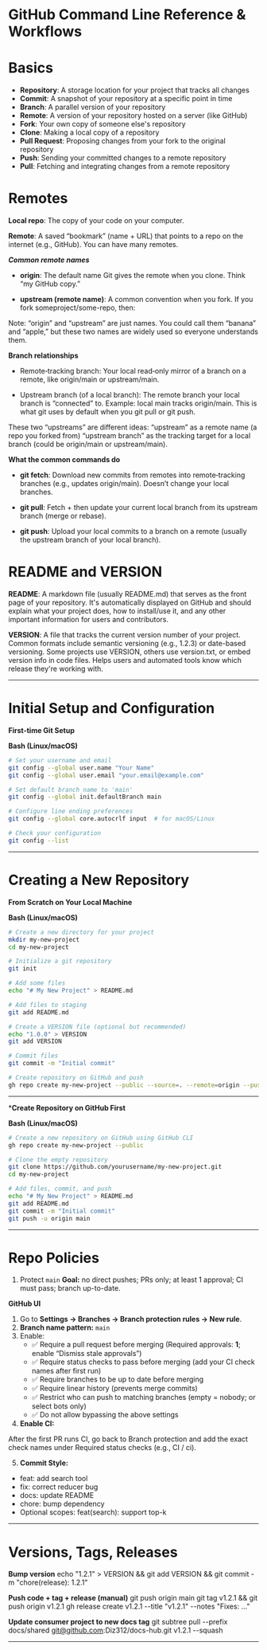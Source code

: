 # GitHub Command Line Reference & Workflows

# Basics

- **Repository**: A storage location for your project that tracks all changes
- **Commit**: A snapshot of your repository at a specific point in time
- **Branch**: A parallel version of your repository
- **Remote**: A version of your repository hosted on a server (like GitHub)
- **Fork**: Your own copy of someone else's repository
- **Clone**: Making a local copy of a repository
- **Pull Request**: Proposing changes from your fork to the original repository
- **Push**: Sending your committed changes to a remote repository
- **Pull**: Fetching and integrating changes from a remote repository

# Remotes

**Local repo**: The copy of your code on your computer.

**Remote**: A saved “bookmark” (name + URL) that points to a repo on the internet (e.g., GitHub). You can have many remotes.

***Common remote names***

- **origin**: The default name Git gives the remote when you clone. Think “my GitHub copy.”

- **upstream (remote name)**: A common convention when you fork. If you fork someproject/some-repo, then:

Note: “origin” and “upstream” are just names. You could call them “banana” and “apple,” but these two names are widely used so everyone understands them.

**Branch relationships**

- Remote‑tracking branch: Your local read‑only mirror of a branch on a remote, like origin/main or upstream/main.

- Upstream branch (of a local branch): The remote branch your local branch is “connected” to. Example: local main tracks origin/main. This is what git uses by default when you git pull or git push.

These two “upstreams” are different ideas:
“upstream” as a remote name (a repo you forked from)
“upstream branch” as the tracking target for a local branch (could be origin/main or upstream/main).

**What the common commands do**
- **git fetch**: Download new commits from remotes into remote‑tracking branches (e.g., updates origin/main). Doesn’t change your local branches.

- **git pull**: Fetch + then update your current local branch from its upstream branch (merge or rebase). 

- **git push**: Upload your local commits to a branch on a remote (usually the upstream branch of your local branch).

# README and VERSION
**README**: A markdown file (usually README.md) that serves as the front page of your repository. It's automatically displayed on GitHub and should explain what your project does, how to install/use it, and any other important information for users and contributors.

**VERSION**: A file that tracks the current version number of your project. Common formats include semantic versioning (e.g., 1.2.3) or date-based versioning. Some projects use VERSION, others use version.txt, or embed version info in code files. Helps users and automated tools know which release they're working with.

---

# Initial Setup and Configuration

**First-time Git Setup**

**Bash (Linux/macOS)**
```bash
# Set your username and email
git config --global user.name "Your Name"
git config --global user.email "your.email@example.com"

# Set default branch name to 'main'
git config --global init.defaultBranch main

# Configure line ending preferences
git config --global core.autocrlf input  # for macOS/Linux

# Check your configuration
git config --list
```

---

# Creating a New Repository

**From Scratch on Your Local Machine**

**Bash (Linux/macOS)**
```bash
# Create a new directory for your project
mkdir my-new-project
cd my-new-project

# Initialize a git repository
git init

# Add some files
echo "# My New Project" > README.md

# Add files to staging
git add README.md

# Create a VERSION file (optional but recommended)
echo "1.0.0" > VERSION
git add VERSION

# Commit files
git commit -m "Initial commit"

# Create repository on GitHub and push
gh repo create my-new-project --public --source=. --remote=origin --push
```
---

***Create Repository on GitHub First**

**Bash (Linux/macOS)**
```bash
# Create a new repository on GitHub using GitHub CLI
gh repo create my-new-project --public

# Clone the empty repository
git clone https://github.com/yourusername/my-new-project.git
cd my-new-project

# Add files, commit, and push
echo "# My New Project" > README.md
git add README.md
git commit -m "Initial commit"
git push -u origin main
```
---

# Repo Policies

1) Protect `main`
**Goal:** no direct pushes; PRs only; at least 1 approval; CI must pass; branch up-to-date.

**GitHub UI**
1. Go to **Settings → Branches → Branch protection rules → New rule**.
2. **Branch name pattern:** `main`
3. Enable:
   - ✅ Require a pull request before merging (Required approvals: **1**; enable “Dismiss stale approvals”)
   - ✅ Require status checks to pass before merging (add your CI check names after first run)
   - ✅ Require branches to be up to date before merging
   - ✅ Require linear history (prevents merge commits)
   - ✅ Restrict who can push to matching branches (empty = nobody; or select bots only)
   - ✅ Do not allow bypassing the above settings
4. **Enable CI:**

After the first PR runs CI, go back to Branch protection and add the exact check names under Required status checks (e.g., CI / ci).

5. **Commit Style:**

- feat: add search tool
- fix: correct reducer bug
- docs: update README
- chore: bump dependency
- Optional scopes: feat(search): support top-k

---

# Versions, Tags, Releases
**Bump version**
echo "1.2.1" > VERSION && git add VERSION && git commit -m "chore(release): 1.2.1"

**Push code + tag + release (manual)**
git push origin main
git tag v1.2.1 && git push origin v1.2.1
gh release create v1.2.1 --title "v1.2.1" --notes "Fixes: …"

**Update consumer project to new docs tag**
git subtree pull --prefix docs/shared git@github.com:Diz312/docs-hub.git v1.2.1 --squash

---

